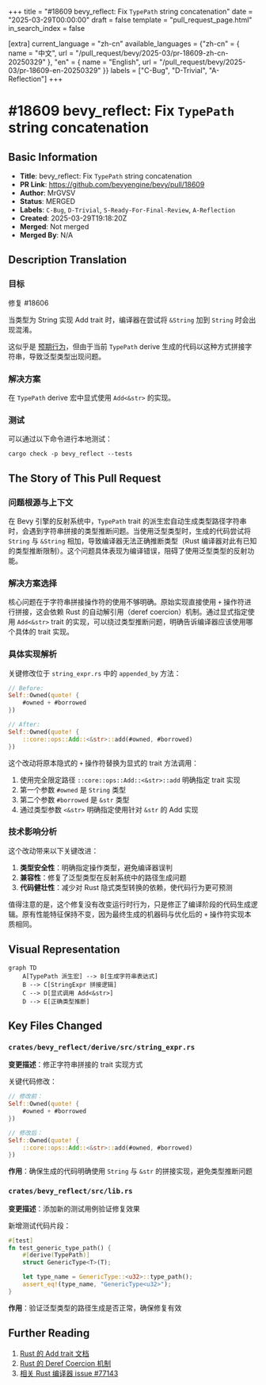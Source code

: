 +++
title = "#18609 bevy_reflect: Fix `TypePath` string concatenation"
date = "2025-03-29T00:00:00"
draft = false
template = "pull_request_page.html"
in_search_index = false

[extra]
current_language = "zh-cn"
available_languages = {"zh-cn" = { name = "中文", url = "/pull_request/bevy/2025-03/pr-18609-zh-cn-20250329" }, "en" = { name = "English", url = "/pull_request/bevy/2025-03/pr-18609-en-20250329" }}
labels = ["C-Bug", "D-Trivial", "A-Reflection"]
+++

# #18609 bevy_reflect: Fix `TypePath` string concatenation

## Basic Information
- **Title**: bevy_reflect: Fix `TypePath` string concatenation
- **PR Link**: https://github.com/bevyengine/bevy/pull/18609
- **Author**: MrGVSV
- **Status**: MERGED
- **Labels**: `C-Bug`, `D-Trivial`, `S-Ready-For-Final-Review`, `A-Reflection`
- **Created**: 2025-03-29T19:18:20Z
- **Merged**: Not merged
- **Merged By**: N/A

## Description Translation
### 目标
修复 #18606

当类型为 String 实现 Add trait 时，编译器在尝试将 `&String` 加到 `String` 时会出现混淆。

这似乎是 [预期行为](https://github.com/rust-lang/rust/issues/77143#issuecomment-698369286)，但由于当前 `TypePath` derive 生成的代码以这种方式拼接字符串，导致泛型类型出现问题。

### 解决方案
在 `TypePath` derive 宏中显式使用 `Add<&str>` 的实现。

### 测试
可以通过以下命令进行本地测试：
```
cargo check -p bevy_reflect --tests
```

## The Story of This Pull Request

### 问题根源与上下文
在 Bevy 引擎的反射系统中，`TypePath` trait 的派生宏自动生成类型路径字符串时，会遇到字符串拼接的类型推断问题。当使用泛型类型时，生成的代码尝试将 `String` 与 `&String` 相加，导致编译器无法正确推断类型（Rust 编译器对此有已知的类型推断限制）。这个问题具体表现为编译错误，阻碍了使用泛型类型的反射功能。

### 解决方案选择
核心问题在于字符串拼接操作符的使用不够明确。原始实现直接使用 `+` 操作符进行拼接，这会依赖 Rust 的自动解引用（deref coercion）机制。通过显式指定使用 `Add<&str>` trait 的实现，可以绕过类型推断问题，明确告诉编译器应该使用哪个具体的 trait 实现。

### 具体实现解析
关键修改位于 `string_expr.rs` 中的 `appended_by` 方法：

```rust
// Before:
Self::Owned(quote! {
    #owned + #borrowed
})

// After:
Self::Owned(quote! {
    ::core::ops::Add::<&str>::add(#owned, #borrowed)
})
```

这个改动将原本隐式的 `+` 操作符替换为显式的 trait 方法调用：
1. 使用完全限定路径 `::core::ops::Add::<&str>::add` 明确指定 trait 实现
2. 第一个参数 `#owned` 是 `String` 类型
3. 第二个参数 `#borrowed` 是 `&str` 类型
4. 通过类型参数 `<&str>` 明确指定使用针对 `&str` 的 Add 实现

### 技术影响分析
这个改动带来以下关键改进：
1. **类型安全性**：明确指定操作类型，避免编译器误判
2. **兼容性**：修复了泛型类型在反射系统中的路径生成问题
3. **代码健壮性**：减少对 Rust 隐式类型转换的依赖，使代码行为更可预测

值得注意的是，这个修复没有改变运行时行为，只是修正了编译阶段的代码生成逻辑。原有性能特征保持不变，因为最终生成的机器码与优化后的 `+` 操作符实现本质相同。

## Visual Representation

```mermaid
graph TD
    A[TypePath 派生宏] --> B[生成字符串表达式]
    B --> C[StringExpr 拼接逻辑]
    C --> D[显式调用 Add<&str>]
    D --> E[正确类型推断]
```

## Key Files Changed

### `crates/bevy_reflect/derive/src/string_expr.rs`
**变更描述**：修正字符串拼接的 trait 实现方式

关键代码修改：
```rust
// 修改前：
Self::Owned(quote! {
    #owned + #borrowed
})

// 修改后：
Self::Owned(quote! {
    ::core::ops::Add::<&str>::add(#owned, #borrowed)
})
```

**作用**：确保生成的代码明确使用 `String` 与 `&str` 的拼接实现，避免类型推断问题

### `crates/bevy_reflect/src/lib.rs`
**变更描述**：添加新的测试用例验证修复效果

新增测试代码片段：
```rust
#[test]
fn test_generic_type_path() {
    #[derive(TypePath)]
    struct GenericType<T>(T);

    let type_name = GenericType::<u32>::type_path();
    assert_eq!(type_name, "GenericType<u32>");
}
```

**作用**：验证泛型类型的路径生成是否正常，确保修复有效

## Further Reading
1. [Rust 的 Add trait 文档](https://doc.rust-lang.org/std/ops/trait.Add.html)
2. [Rust 的 Deref Coercion 机制](https://doc.rust-lang.org/book/ch15-02-deref.html#implicit-deref-coercions-with-functions-and-methods)
3. [相关 Rust 编译器 issue #77143](https://github.com/rust-lang/rust/issues/77143)